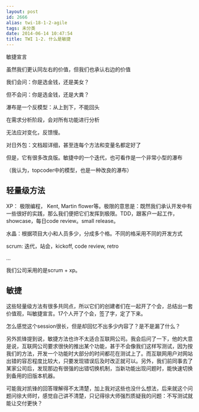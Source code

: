 ```yaml
---
layout: post
id: 2666
alias: twi-18-1-2-agile
tags: 未分类
date: 2014-06-14 10:47:54
title: TWI 1-2. 什么是敏捷
---
```


敏捷宣言

虽然我们更认同左右的价值，但我们也承认右边的价值

我们会问：你是选金钱，还是美女？

但不会问：你是选金钱，还是大粪？

瀑布是一个反模型：从上到下，不能回头

在需求分析阶段，会对所有功能进行分析

无法应对变化，反馈慢。

对日外包：文档超详细，甚至连每个方法和变量名都定好了

但是，它有很多改良版。敏捷中的一个迭代，也可看作是一个非常小型的瀑布

（我认为，topcoder中的模型，也是一种改良的瀑布）

## 轻量级方法

XP： 极限编程， Kent, Martin flower等。极限的意思是：既然我们承认开发中有一些很好的实践，那么我们便把它们发挥到极限。TDD，跟客户一起工作，showcase，每日code review。small release。

水晶：根据项目大小和人员多少，分成多个格。不同的格采用不同的开发方式

scrum: 迭代，站会，kickoff, code review, retro

...

我们公司采用的是scrum +  xp。

## 敏捷

这些轻量级方法有很多共同点，所以它们的创建者们在一起开了个会，总结出一套价值观，叫敏捷宣言。17个人开了个会，签了字，定了下来。

怎么感觉这个session很长，但是却回忆不出多少内容了？是不是漏了什么？

另外凯锋提到说，敏捷方法也许不太适合互联网公司。我会后问了一下，他的大意是说，互联网公司要求很快的推出某个功能，甚于不会像我们这样写测试，因为按我们的方法，开发一个功能时大部分的时间都花在测试上了。而互联网用户对网站出错的容忍程度比较大，只要发现错误后及时改正就可以。另外，我们前同事去了某家公司后，发现那边有很强的出错切换机制，当新功能出现问题时，能快速切换到备用的旧版本机器。

可能我对凯锋的回答理解得不太清楚，加上我对这些也没什么想法，后来就这个问题问徐大师时，感觉自己讲不清楚，只记得徐大师强烈质疑我的问题：不写测试就能让交付更快？
